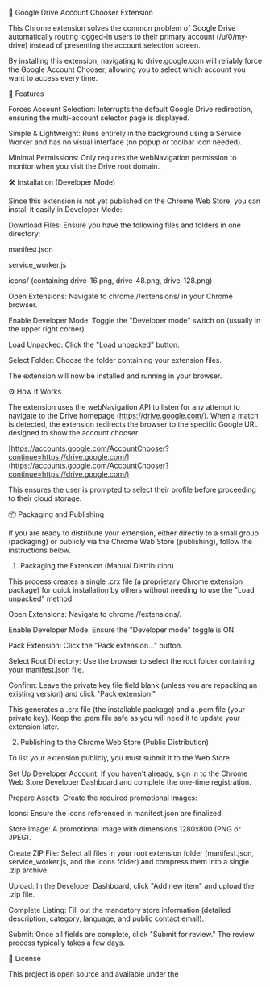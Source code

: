 📂 Google Drive Account Chooser Extension

This Chrome extension solves the common problem of Google Drive automatically routing logged-in users to their primary account (/u/0/my-drive) instead of presenting the account selection screen.

By installing this extension, navigating to drive.google.com will reliably force the Google Account Chooser, allowing you to select which account you want to access every time.

🚀 Features

Forces Account Selection: Interrupts the default Google Drive redirection, ensuring the multi-account selector page is displayed.

Simple & Lightweight: Runs entirely in the background using a Service Worker and has no visual interface (no popup or toolbar icon needed).

Minimal Permissions: Only requires the webNavigation permission to monitor when you visit the Drive root domain.

🛠️ Installation (Developer Mode)

Since this extension is not yet published on the Chrome Web Store, you can install it easily in Developer Mode:

Download Files: Ensure you have the following files and folders in one directory:

manifest.json

service_worker.js

icons/ (containing drive-16.png, drive-48.png, drive-128.png)

Open Extensions: Navigate to chrome://extensions/ in your Chrome browser.

Enable Developer Mode: Toggle the "Developer mode" switch on (usually in the upper right corner).

Load Unpacked: Click the "Load unpacked" button.

Select Folder: Choose the folder containing your extension files.

The extension will now be installed and running in your browser.

⚙️ How It Works

The extension uses the webNavigation API to listen for any attempt to navigate to the Drive homepage (https://drive.google.com/). When a match is detected, the extension redirects the browser to the specific Google URL designed to show the account chooser:

[https://accounts.google.com/AccountChooser?continue=https://drive.google.com/](https://accounts.google.com/AccountChooser?continue=https://drive.google.com/)


This ensures the user is prompted to select their profile before proceeding to their cloud storage.

📦 Packaging and Publishing

If you are ready to distribute your extension, either directly to a small group (packaging) or publicly via the Chrome Web Store (publishing), follow the instructions below.

1. Packaging the Extension (Manual Distribution)

This process creates a single .crx file (a proprietary Chrome extension package) for quick installation by others without needing to use the "Load unpacked" method.

Open Extensions: Navigate to chrome://extensions/.

Enable Developer Mode: Ensure the "Developer mode" toggle is ON.

Pack Extension: Click the "Pack extension..." button.

Select Root Directory: Use the browser to select the root folder containing your manifest.json file.

Confirm: Leave the private key file field blank (unless you are repacking an existing version) and click "Pack extension."

This generates a .crx file (the installable package) and a .pem file (your private key). Keep the .pem file safe as you will need it to update your extension later.

2. Publishing to the Chrome Web Store (Public Distribution)

To list your extension publicly, you must submit it to the Web Store.

Set Up Developer Account: If you haven't already, sign in to the Chrome Web Store Developer Dashboard and complete the one-time registration.

Prepare Assets: Create the required promotional images:

Icons: Ensure the icons referenced in manifest.json are finalized.

Store Image: A promotional image with dimensions 1280x800 (PNG or JPEG).

Create ZIP File: Select all files in your root extension folder (manifest.json, service_worker.js, and the icons folder) and compress them into a single .zip archive.

Upload: In the Developer Dashboard, click "Add new item" and upload the .zip file.

Complete Listing: Fill out the mandatory store information (detailed description, category, language, and public contact email).

Submit: Once all fields are complete, click "Submit for review." The review process typically takes a few days.

📝 License

This project is open source and available under the
